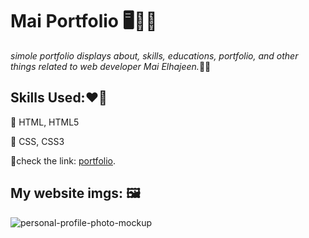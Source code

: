 # **Mai Portfolio** 🖥️👩‍💻
*simole portfolio displays about,  skills, educations, portfolio, and other things related to web developer Mai Elhajeen.*👩‍💻

## Skills Used:❤️‍🔥
📌 HTML, HTML5

📌 CSS, CSS3

:link:check the link: [portfolio](https://mai-elhajeen.github.io/portfolio/).

## My website imgs: 🖼️

![personal-profile-photo-mockup](https://user-images.githubusercontent.com/79872538/152543997-5b7d4ca7-3865-4722-b04a-17419261c008.jpg)
